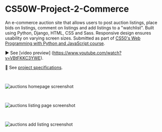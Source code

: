 # CS50W-Project-2-Commerce

An e-commerce auction site that allows users to post auction listings, place bids on listings, comment on listings and add listings to a "watchlist". Built using Python, Django, HTML, CSS and Sass. Responsive design ensures usability on varying screen sizes. Submitted as part of [CS50's Web Programming with Python and JavaScript course](https://cs50.harvard.edu/web/2020/).

▶️ See [video preview] (https://www.youtube.com/watch?v=VBtFKKC3YWE).

📝 See [project specifications](https://cs50.harvard.edu/web/2020/projects/2/commerce/).

<br>

![auctions homepage screenshot](https://user-images.githubusercontent.com/110285021/209455569-7f2b5753-358c-4a91-8c01-4e30de6395f1.png)

<br>

![auctions listing page screenshot](https://user-images.githubusercontent.com/110285021/209455577-4db561c4-401c-402c-a266-6daa50009458.png)

<br> 

![auctions add listing screenshot](https://user-images.githubusercontent.com/110285021/209455568-a3b301a3-1116-4fc6-873c-057495c3e6bf.png)

